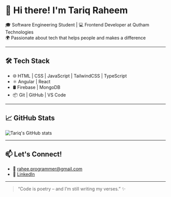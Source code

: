 # 👋 Hi there! I'm Tariq Raheem

🎓 Software Engineering Student | 💻 Frontend Developer at Qutham Technologies  
🌍 Passionate about tech that helps people and makes a difference

---

## 🛠️ Tech Stack
- 🌐 HTML | CSS | JavaScript | TailwindCSS | TypeScript
- ⚛️ Angular | React 
- 🛢️ Firebase | MongoDB
- 📦 Git | GitHub | VS Code

---

## 📈 GitHub Stats

![Tariq's GitHub stats](https://github-readme-stats.vercel.app/api?username=rahee55&show_icons=true&theme=radical)

---

## 📫 Let's Connect!

- 📧 rahee.programmer@gmail.com
- 💼 [LinkedIn](https://www.linkedin.com/in/tariq-raheem/)

---

> “Code is poetry – and I’m still writing my verses.” ✨
